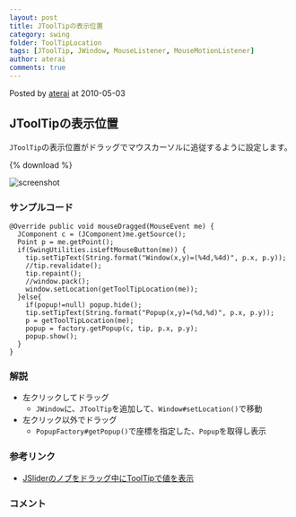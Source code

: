 ```yaml
---
layout: post
title: JToolTipの表示位置
category: swing
folder: ToolTipLocation
tags: [JToolTip, JWindow, MouseListener, MouseMotionListener]
author: aterai
comments: true
---
```


Posted by [aterai](http://terai.xrea.jp/aterai.html) at 2010-05-03

## JToolTipの表示位置
`JToolTip`の表示位置がドラッグでマウスカーソルに追従するように設定します。

{% download %}

![screenshot](https://lh5.googleusercontent.com/_9Z4BYR88imo/TQTVoUwnbfI/AAAAAAAAAn8/lAHqv08RJKA/s800/ToolTipLocation.png)

### サンプルコード
<pre class="prettyprint"><code>@Override public void mouseDragged(MouseEvent me) {
  JComponent c = (JComponent)me.getSource();
  Point p = me.getPoint();
  if(SwingUtilities.isLeftMouseButton(me)) {
    tip.setTipText(String.format("Window(x,y)=(%4d,%4d)", p.x, p.y));
    //tip.revalidate();
    tip.repaint();
    //window.pack();
    window.setLocation(getToolTipLocation(me));
  }else{
    if(popup!=null) popup.hide();
    tip.setTipText(String.format("Popup(x,y)=(%d,%d)", p.x, p.y));
    p = getToolTipLocation(me);
    popup = factory.getPopup(c, tip, p.x, p.y);
    popup.show();
  }
}
</code></pre>

### 解説
- 左クリックしてドラッグ
    - `JWindow`に、`JToolTip`を追加して、`Window#setLocation()`で移動
- 左クリック以外でドラッグ
    - `PopupFactory#getPopup()`で座標を指定した、`Popup`を取得し表示

<!-- dummy comment line for breaking list -->

### 参考リンク
- [JSliderのノブをドラッグ中にToolTipで値を表示](http://terai.xrea.jp/Swing/SliderToolTips.html)

<!-- dummy comment line for breaking list -->

### コメント
